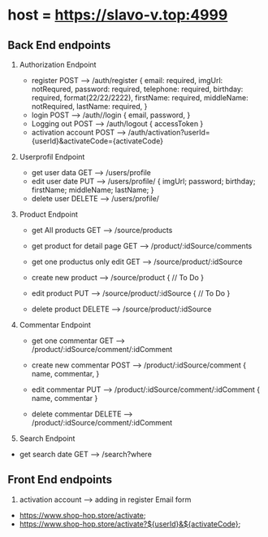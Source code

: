 # host = <https://slavo-v.top:4999>

## Back End endpoints

1. Authorization Endpoint

   - register POST --> /auth/register
    {
    email: required,
    imgUrl: notRequred,
    password: required,
    telephone: required,
    birthday: required, format(22/22/2222),
    firstName: required,
    middleName: notRequired,
    lastName: required,
    }
   - login POST --> /auth//login
    {
    email,
    password,
    }
   - Logging out POST --> /auth/logout
    {
    accessToken
    }
   - activation account POST --> /auth/activation?userId={userId}&activateCode={activateCode}

2. Userprofil Endpoint
    - get user data GET --> /users/profile
    - edit user date PUT --> /users/profile/
    {
        imgUrl;
        password;
        birthday;
        firstName;
        middleName;
        lastName;
    }
    - delete user DELETE --> /users/profile/

3. Product Endpoint

   - get All products GET --> /source/products
   - get product for detail page GET --> /product/:idSource/comments

   - get one productus only edit GET --> /source/product/:idSource

   - create new product --> /source/product
    {
    // To Do
    }
   - edit product PUT --> /source/product/:idSource
    {
    // To Do
    }
   - delete product DELETE --> /source/product/:idSource

4. Commentar Endpoint

   - get one commentar GET --> /product/:idSource/comment/:idComment
   - create new commentar POST --> /product/:idSource/comment
    {
    name,
    commentar,
    }

   - edit commentar PUT --> /product/:idSource/comment/:idComment
    {
    name,
    commentar
    }
   - delete commentar DELETE --> /product/:idSource/comment/:idComment

5. Search Endpoint

- get search date GET --> /search?where

## Front End endpoints

1. activation account --> adding in register Email form

- <https://www.shop-hop.store/activate>;
- <https://www.shop-hop.store/activate?${userId}&${activateCode}>;
